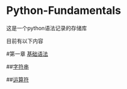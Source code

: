 # Python-Fundamentals
这是一个python语法记录的存储库

目前有以下内容

#第一章 [基础语法](Basic_python_syntax/)

##[字符串](Basic_python_syntax/String)
  
##[运算符](Basic_python_syntax/Calculation)
